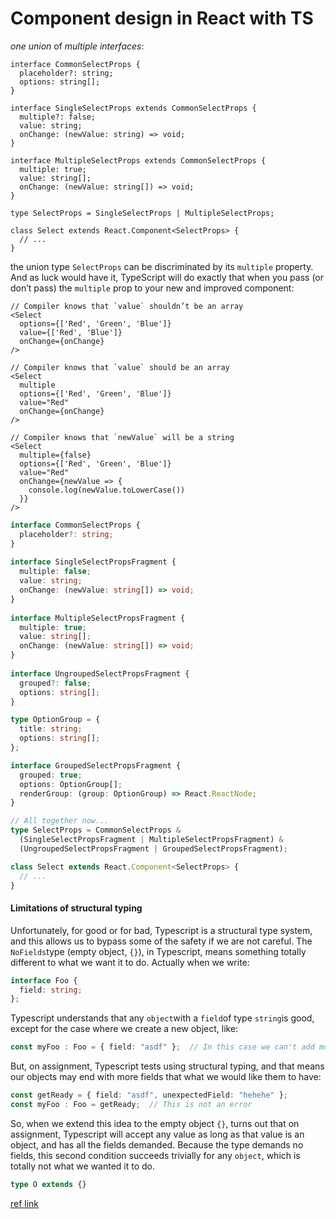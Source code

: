 # Component design in React with TS

*one union* of *multiple interfaces*:

```tsx
interface CommonSelectProps {
  placeholder?: string;
  options: string[];
}

interface SingleSelectProps extends CommonSelectProps {
  multiple?: false;
  value: string;
  onChange: (newValue: string) => void;
}

interface MultipleSelectProps extends CommonSelectProps {
  multiple: true;
  value: string[];
  onChange: (newValue: string[]) => void;
}

type SelectProps = SingleSelectProps | MultipleSelectProps;

class Select extends React.Component<SelectProps> {
  // ...
}
```

 the union type `SelectProps` can be discriminated by its `multiple` property. And as luck would have it, TypeScript will do exactly that when you pass (or don’t pass) the `multiple` prop to your new and improved component:

```tsx
// Compiler knows that `value` shouldn’t be an array
<Select
  options={['Red', 'Green', 'Blue']}
  value={['Red', 'Blue']}
  onChange={onChange}
/>

// Compiler knows that `value` should be an array
<Select
  multiple
  options={['Red', 'Green', 'Blue']}
  value="Red"
  onChange={onChange}
/>

// Compiler knows that `newValue` will be a string
<Select
  multiple={false}
  options={['Red', 'Green', 'Blue']}
  value="Red"
  onChange={newValue => {
    console.log(newValue.toLowerCase())
  }}
/>
```



```ts
interface CommonSelectProps {
  placeholder?: string;
}
﻿
interface SingleSelectPropsFragment {
  multiple: false;
  value: string;
  onChange: (newValue: string[]) => void;
}
﻿
interface MultipleSelectPropsFragment {
  multiple: true;
  value: string[];
  onChange: (newValue: string[]) => void;
}
﻿
interface UngroupedSelectPropsFragment {
  grouped?: false;
  options: string[];
}

type OptionGroup = {
  title: string;
  options: string[];
};

interface GroupedSelectPropsFragment {
  grouped: true;
  options: OptionGroup[];
  renderGroup: (group: OptionGroup) => React.ReactNode;
}

// All together now...
type SelectProps = CommonSelectProps &
  (SingleSelectPropsFragment | MultipleSelectPropsFragment) &
  (UngroupedSelectPropsFragment | GroupedSelectPropsFragment);

class Select extends React.Component<SelectProps> {
  // ...
}
```

#### Limitations of structural typing

Unfortunately, for good or for bad, Typescript is a structural type system, and this allows us to bypass some of the safety if we are not careful. The `NoFields`type (empty object, `{}`), in Typescript, means something totally different to what we want it to do. Actually when we write:

```typescript
interface Foo {
  field: string;
};
```

Typescript understands that any `object`with a `field`of type `string`is good, except for the case where we create a new object, like:

```typescript
const myFoo : Foo = { field: "asdf" };  // In this case we can't add more fields
```

But, on assignment, Typescript tests using structural typing, and that means our objects may end with more fields that what we would like them to have:

```typescript
const getReady = { field: "asdf", unexpectedField: "hehehe" };
const myFoo : Foo = getReady;  // This is not an error
```

So, when we extend this idea to the empty object `{}`, turns out that on assignment, Typescript will accept any value as long as that value is an object, and has all the fields demanded. Because the type demands no fields, this second condition succeeds trivially for any `object`, which is totally not what we wanted it to do.

```typescript
type O extends {}
```



<a href='https://blog.andrewbran.ch/expressive-react-component-apis-with-discriminated-unions/'>ref link</a>
